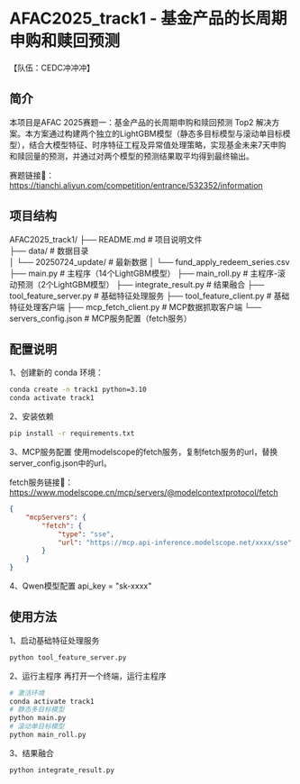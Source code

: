 # AFAC2025_track1 - 基金产品的长周期申购和赎回预测

【队伍：CEDC冲冲冲】

## 简介

本项目是AFAC 2025赛题一：基金产品的长周期申购和赎回预测 Top2 解决方案。本方案通过构建两个独立的LightGBM模型（静态多目标模型与滚动单目标模型），结合大模型特征、时序特征工程及异常值处理策略，实现基金未来7天申购和赎回量的预测，并通过对两个模型的预测结果取平均得到最终输出。  

赛题链接🔗：https://tianchi.aliyun.com/competition/entrance/532352/information

## 项目结构
AFAC2025_track1/
├── README.md                # 项目说明文件  
├── data/                    # 数据目录  
│   └── 20250724_update/     # 最新数据
│       └── fund_apply_redeem_series.csv
├── main.py                  # 主程序（14个LightGBM模型）
├── main_roll.py             # 主程序-滚动预测（2个LightGBM模型）
├── integrate_result.py      # 结果融合
├── tool_feature_server.py   # 基础特征处理服务
├── tool_feature_client.py   # 基础特征处理客户端
├── mcp_fetch_client.py      # MCP数据抓取客户端
└── servers_config.json      # MCP服务配置（fetch服务）

## 配置说明
1、创建新的 conda 环境：
```bash
conda create -n track1 python=3.10
conda activate track1
```
2、安装依赖
```bash
pip install -r requirements.txt
```
3、MCP服务配置
使用modelscope的fetch服务，复制fetch服务的url，替换server_config.json中的url。

fetch服务链接🔗：https://www.modelscope.cn/mcp/servers/@modelcontextprotocol/fetch

```json
{
    "mcpServers": {
        "fetch": {
            "type": "sse",
            "url": "https://mcp.api-inference.modelscope.net/xxxx/sse"
        }
    }
}
```
4、Qwen模型配置
api_key = "sk-xxxx"

## 使用方法
1、启动基础特征处理服务
```bash
python tool_feature_server.py
```
2、运行主程序
再打开一个终端，运行主程序
```bash
# 激活环境
conda activate track1
# 静态多目标模型
python main.py
# 滚动单目标模型
python main_roll.py
```
3、结果融合
```bash
python integrate_result.py
```
